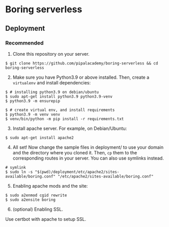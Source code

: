 # Boring serverless

## Deployment

### Recommended

1. Clone this repository on your server.

```
$ git clone https://github.com/pipalacademy/boring-serverless && cd boring-serverless
```

2. Make sure you have Python3.9 or above installed. Then, create a `virtualenv` and install dependencies:

```
$ # installing python3.9 on debian/ubuntu
$ sudo apt-get install python3.9 python3.9-venv
$ python3.9 -m ensurepip
```

```
$ # create virtual env, and install requirements
$ python3.9 -m venv venv
$ venv/bin/python -m pip install -r requirements.txt
```

3. Install apache server. For example, on Debian/Ubuntu:
```
$ sudo apt-get install apache2
```

4. All set! Now change the sample files in deployment/ to use your domain and the directory where you cloned it.
Then, `cp` them to the corresponding routes in your server. You can also use symlinks instead.

```
# symlink
$ sudo ln -s "$(pwd)/deployment/etc/apache2/sites-available/boring.conf" "/etc/apache2/sites-available/boring.conf"
```

5. Enabling apache mods and the site:

```
$ sudo a2enmod cgid rewrite
$ sudo a2ensite boring
```

6. (optional) Enabling SSL.

Use certbot with apache to setup SSL.
